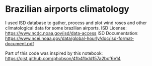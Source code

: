 # Brazilian airports climatology

I used ISD database to gather, process and plot wind roses and other climatological data for some brazilian airports.
ISD License: https://www.ncdc.noaa.gov/isd/data-access
ISD Documentation: https://www.ncei.noaa.gov/data/global-hourly/doc/isd-format-document.pdf

Part of this code was inspired by this notebook: https://gist.github.com/phobson/41b41bdd157a2bcf6e14
